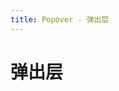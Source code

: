 ```yaml
---
title: Popover - 弹出层
---
```


# 弹出层

<ClientOnly>
<popover-demo-1></popover-demo-1>
<popover-demo-2></popover-demo-2>
</ClientOnly>